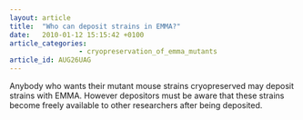 ```yaml
---
layout: article
title:  "Who can deposit strains in EMMA?"
date:   2010-01-12 15:15:42 +0100
article_categories:
                 - cryopreservation_of_emma_mutants
article_id: AUG26UAG
---
```


Anybody who wants their mutant mouse strains cryopreserved may deposit strains with EMMA. However depositors must be aware that these strains become freely available to other researchers after being deposited.